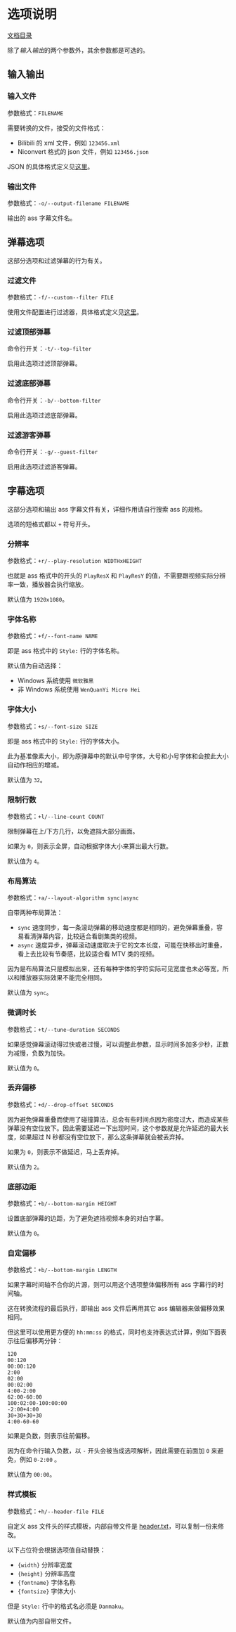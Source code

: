 选项说明
========

[文档目录](./README.md)

除了*输入输出*的两个参数外，其余参数都是可选的。

输入输出
--------

### 输入文件

参数格式：`FILENAME`

需要转换的文件，接受的文件格式：

* Bilibili 的 xml 文件，例如 `123456.xml`
* Niconvert 格式的 json 文件，例如 `123456.json`

JSON 的具体格式定义见[这里](./json.md)。

### 输出文件

参数格式：`-o/--output-filename FILENAME`

输出的 ass 字幕文件名。

弹幕选项
--------

这部分选项和过滤弹幕的行为有关。

### 过滤文件

参数格式：`-f/--custom--filter FILE`

使用文件配置进行过滤器，具体格式定义见[这里](./filter.md)。

### 过滤顶部弹幕

命令行开关：`-t/--top-filter`

启用此选项过滤顶部弹幕。

### 过滤底部弹幕

命令行开关：`-b/--bottom-filter`

启用此选项过滤底部弹幕。

### 过滤游客弹幕

命令行开关：`-g/--guest-filter`

启用此选项过滤游客弹幕。

字幕选项
--------

这部分选项和输出 ass 字幕文件有关，详细作用请自行搜索 ass 的规格。

选项的短格式都以 `+` 符号开头。

### 分辨率

参数格式：`+r/--play-resolution WIDTHxHEIGHT`

也就是 ass 格式中的开头的 `PlayResX` 和 `PlayResY` 的值，不需要跟视频实际分辨率一致，播放器会执行缩放。

默认值为 `1920x1080`。

### 字体名称

参数格式：`+f/--font-name NAME`

即是 ass 格式中的 `Style:` 行的字体名称。

默认值为自动选择：

* Windows 系统使用 `微软雅黑`
* 非 Windows 系统使用 `WenQuanYi Micro Hei`

### 字体大小

参数格式：`+s/--font-size SIZE`

即是 ass 格式中的 `Style:` 行的字体大小。

此为基准像素大小，即为原弹幕中的默认中号字体，大号和小号字体和会按此大小自动作相应的增减。

默认值为 `32`。

### 限制行数

参数格式：`+l/--line-count COUNT`

限制弹幕在上/下方几行，以免遮挡大部分画面。

如果为 `0`，则表示全屏，自动根据字体大小来算出最大行数。

默认值为 `4`。

### 布局算法

参数格式：`+a/--layout-algorithm sync|async`

自带两种布局算法：

* `sync` 速度同步，每一条滚动弹幕的移动速度都是相同的，避免弹幕重叠，容易看清弹幕内容，比较适合看剧集类的视频。
* `async` 速度异步，弹幕滚动速度取决于它的文本长度，可能在快移出时重叠，看上去比较有节奏感，比较适合看 MTV 类的视频。

因为是布局算法只是模拟出来，还有每种字体的字符实际可见宽度也未必等宽，所以和播放器实际效果不能完全相同。

默认值为 `sync`。

### 微调时长

参数格式：`+t/--tune-duration SECONDS`

如果感觉弹幕滚动得过快或者过慢，可以调整此参数，显示时间多加多少秒，正数为减慢，负数为加快。

默认值为 `0`。

### 丢弃偏移

参数格式：`+d/--drop-offset SECONDS`

因为避免弹幕重叠而使用了碰撞算法，总会有些时间点因为密度过大，而造成某些弹幕没有空位放下。因此需要延迟一下出现时间，这个参数就是允许延迟的最大长度，如果超过 N 秒都没有空位放下，那么这条弹幕就会被丢弃掉。

如果为 `0`，则表示不做延迟，马上丢弃掉。

默认值为 `2`。

### 底部边距

参数格式：`+b/--bottom-margin HEIGHT`

设置底部弹幕的边距，为了避免遮挡视频本身的对白字幕。

默认值为 `0`。

### 自定偏移

参数格式：`+b/--bottom-margin LENGTH`

如果字幕时间轴不合你的片源，则可以用这个选项整体偏移所有 ass 字幕行的时间轴。

这在转换流程的最后执行，即输出 ass 文件后再用其它 ass 编辑器来做偏移效果相同。

但这里可以使用更方便的 `hh:mm:ss` 的格式，同时也支持表达式计算，例如下面表示往后偏移两分钟：

```
120
00:120
00:00:120
2:00
02:00
00:02:00
4:00-2:00
62:00-60:00
100:02:00-100:00:00
-2:00+4:00
30+30+30+30
4:00-60-60
```

如果是负数，则表示往前偏移。

因为在命令行输入负数，以 `-` 开头会被当成选项解析，因此需要在前面加 `0` 来避免，例如 `0-2:00` 。

默认值为 `00:00`。

### 样式模板

参数格式：`+h/--header-file FILE`

自定义 ass 文件头的样式模板，内部自带文件是 [header.txt](../niconvert/libass/header.txt)，可以复制一份来修改。

以下占位符会根据选项值自动替换：

* `{width}` 分辨率宽度
* `{height}` 分辨率高度
* `{fontname}` 字体名称
* `{fontsize}` 字体大小

但是 `Style:` 行中的格式名必须是 `Danmaku`。

默认值为内部自带文件。
